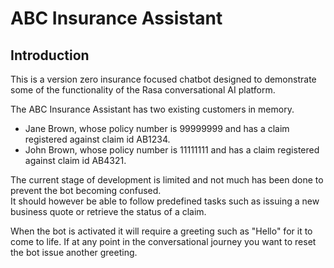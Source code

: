 # ABC Insurance Assistant

## Introduction
This is a version zero insurance focused chatbot designed to demonstrate some of the functionality of the Rasa 
conversational AI platform.

The ABC Insurance Assistant has two existing customers in memory. 
* Jane Brown, whose policy number is 99999999 and has a claim registered against claim id AB1234.
* John Brown, whose policy number is 11111111 and has a claim registered against claim id AB4321.

The current stage of development is limited and not much has been done to prevent the bot becoming confused.  
It should however be able to follow predefined tasks such as issuing a new business quote or retrieve the status of a claim.

When the bot is activated it will require a greeting such as "Hello" for it to come to life.  If at any point 
in the conversational journey you want to reset the bot issue another greeting.

